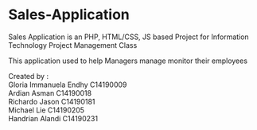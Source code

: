 # Sales-Application
Sales Application is an PHP, HTML/CSS, JS based Project for Information Technology Project Management Class

This application used to help Managers manage monitor their employees

Created by : <br />
Gloria Immanuela Endhy		C14190009<br />
Ardian Asman			C14190018<br />
Richardo Jason 			C14190181<br />
Michael Lie			      	C14190205<br />
Handrian Alandi 			C14190231
